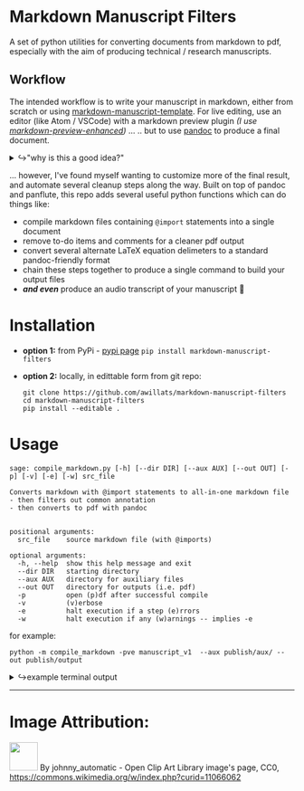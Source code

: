 # Markdown Manuscript Filters
A set of python utilities for converting documents from markdown to pdf, especially with the aim of producing technical / research manuscripts.

## Workflow
The intended workflow is to write your manuscript in markdown, either from scratch or using [markdown-manuscript-template](https://github.com/awillats/markdown-manuscript-template).
For live editing, use an editor (like Atom / VSCode) with a markdown preview plugin  *(I use [markdown-preview-enhanced](https://shd101wyy.github.io/markdown-preview-enhanced/#/))* ... 
.. but to use [pandoc](https://pandoc.org/index.html) to produce a final document.

  <details><summary>↪"why is this a good idea?"</summary>

  - [Scientific Writing with Markdown](https://jaantollander.com/post/scientific-writing-with-markdown/) - Jaan Tollander de Balsch, [video](https://youtu.be/ltasA9RjbaE)
  - [Technical Writing with Pandoc and Panflute](https://lee-phillips.org/panflute-gnuplot/#:~:text=Pandoc%20works%20by%20translating%20its,into%20the%20desired%20output%20format.) - Lee Philips
  - [Technical writing using Markdown](https://pankajkarman.github.io/blog/markdown/) - Pankaj Kumar
  </details>

... however, I've found myself wanting to customize more of the final result, and automate several cleanup steps along the way. Built on top of pandoc and panflute, this repo adds several useful python functions which can do things like:
- compile markdown files containing `@import` statements into a single document
- remove to-do items and comments for a cleaner pdf output
- convert several alternate LaTeX equation delimeters to a standard pandoc-friendly format 
- chain these steps together to produce a single command to build your output files
- _**and even**_ produce an audio transcript of your manuscript 🤯

# Installation 
- **option 1:** from PyPi - [pypi page](https://pypi.org/project/markdown-manuscript-filters/)
`pip install markdown-manuscript-filters`

- **option 2:** locally, in edittable form from git repo:
  ```
  git clone https://github.com/awillats/markdown-manuscript-filters
  cd markdown-manuscript-filters
  pip install --editable .
  ```

# Usage 
```
sage: compile_markdown.py [-h] [--dir DIR] [--aux AUX] [--out OUT] [-p] [-v] [-e] [-w] src_file

Converts markdown with @import statements to all-in-one markdown file
- then filters out common annotation
- then converts to pdf with pandoc


positional arguments:
  src_file    source markdown file (with @imports)

optional arguments:
  -h, --help  show this help message and exit
  --dir DIR   starting directory
  --aux AUX   directory for auxiliary files
  --out OUT   directory for outputs (i.e. pdf)
  -p          open (p)df after successful compile
  -v          (v)erbose
  -e          halt execution if a step (e)rrors
  -w          halt execution if any (w)arnings -- implies -e
```

for example:
```
python -m compile_markdown -pve manuscript_v1  --aux publish/aux/ --out publish/output
```
<details><summary>↪example terminal output</summary>

```
.. compiling @imports ..
importing: 1_introduction.md
importing: 2_methods.md
importing: 3_results.md
writing compiled file to : tests/publish/aux/mv1_out.md
.. re-adding yaml ..
.. re-adding yaml, again ..
.. undoing line wrap ..
☼☼ PDF export complete ☼☼
☼☼ available at tests/publish/output/manuscript_v1.pdf ☼☼
```
</details>

---
# Image Attribution:

<img src="tests/Pan_flute.svg" height=50></img>
By johnny_automatic - Open Clip Art Library image's page, CC0, https://commons.wikimedia.org/w/index.php?curid=11066062
